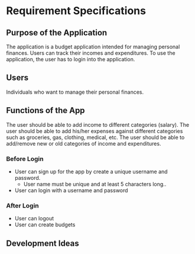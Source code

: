 # Requirement Specifications

## Purpose of the Application

The application is a budget application intended for managing personal finances. 
Users can track their incomes and expenditures. To use the application, the user has to login into the application.

## Users

Individuals who want to manage their personal finances.

## Functions of the App
The user should be able to add income to different categories (salary).
The user should be able to add his/her expenses against different categories such as groceries, gas, clothing, medical, etc.
The user should be able to add/remove new or old categories of income and expenditures.

### Before Login
* User can sign up for the app by create a unique username and password.
  * User name must be unique and at least 5 characters long..
* User can login with a username and password
### After Login
* User can logout
* User can create budgets

## Development Ideas

